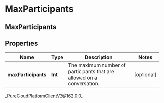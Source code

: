 # MaxParticipants

## MaxParticipants

## Properties

|Name | Type | Description | Notes|
|------------ | ------------- | ------------- | -------------|
| **maxParticipants** | **Int** | The maximum number of participants that are allowed on a conversation. | [optional] |



_PureCloudPlatformClientV2@162.0.0_

